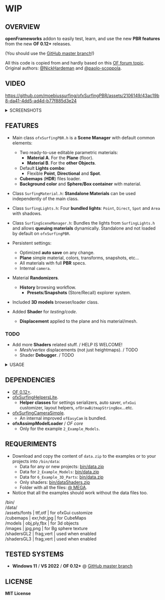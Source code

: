 # WIP 

## OVERVIEW

**openFrameworks** addon to easily test, learn, and use the new **PBR features** from the new **OF 0.12+** releases.  

(You should use the [GitHub master branch](https://github.com/openframeworks/openFrameworks)!)  

All this code is copied from and hardly based on this [OF forum topic](https://forum.openframeworks.cc/t/ofshadow-and-ofshader-issue-on-of-0-12/42600/19 ).  
Original authors: [@NickHardeman](https://github.com/NickHardeman) and [@paolo-scoppola](https://github.com/paolo-scoppola).  

## VIDEO

https://github.com/moebiussurfing/ofxSurfingPBR/assets/2106149/43ac19b8-da41-4dd5-ad4d-b77f885d3e24

<details>
  <summary>SCREENSHOTS</summary>
  <p>

### 1_Example_Basic
![](1_Example_Basic/Capture.PNG)

### 2_Example_Models
![](2_Example_Models/Capture.PNG)

### 3_Example_Lights
![](3_Example_Lights/Capture.PNG)

### 4_Example_Materials
![](4_Example_Materials/Capture.PNG)

### 5_Example_Shadows
![](5_Example_Shadows/Capture.PNG)
 
### 6_Example-3D_Parts
![](6_Example_3D_Parts/Capture.PNG)
![](6_Example_3D_Parts/CaptureData2.PNG)
![](6_Example_3D_Parts/CaptureData3.PNG)
![](6_Example_3D_Parts/CaptureData4.PNG)

  </p>
</details>

## FEATURES

- Main class `ofxSurfingPBR.h` is a **Scene Manager** with default common elements:
  - Two ready-to-use editable parametric materials:
    - **Material A**. For the **Plane** (floor).
    - **Material B**. For the **other Objects**.
  - Default **Lights combo**: 
    - Flexible **Point**, **Directional** and **Spot**.
  - **Cubemaps** (**HDR**) files loader.
  - **Background color** and **Sphere/Box container** with material.

- Class `SurfingMaterial.h`: **Standalone Materials** can be used independently of the main class.

- Class `SurfingLights.h`: Four **bundled lights**: `Point`, `Direct`, `Spot` and `Area` with shadows. 

- Class `SurfingSceneManager.h`: Bundles the lights from `SurfingLights.h` and allows **queuing materials** dynamically. Standalone and not loaded by default on `ofxSurfingPBR`.

- Persistent settings:
  - Optimized **auto save** on any change.
  - **Plane** simple material, colors, transforms, snapshots, etc...
  - All materials with full **PBR** specs. 
  - Internal `camera`.

- Material **Randomizers**.
  - **History** browsing workflow.
    - **Presets**/**Snapshots** (Store/Recall) explorer system.
- Included **3D models** browser/loader class.

- Added **Shader** for *testing/code*.
  - **Displacement** applied to the plane and his material/mesh.

### TODO
  - Add more **Shaders** related stuff. / HELP IS WELCOME! 
    - _Mesh/vertex_ displacements (not just heightmaps). / TODO 
    - Shader **Debugger**. / TODO 

<details>
  <summary>USAGE</summary>
  <p>

## EXAMPLE

### main.cpp
```.cpp
#include "ofApp.h"
#include "ofMain.h"

int main() {
    ofGLWindowSettings settings;
    settings.setGLVersion(3, 2);

    auto window = ofCreateWindow(settings);

    ofRunApp(window, make_shared<ofApp>());
    ofRunMainLoop();
}
```

### ofApp.h
```.cpp
#pragma once
#include "ofMain.h"

#include "ofxSurfingPBR.h"

class ofApp : public ofBaseApp {
public:
    void setup();
    void draw();

    ofxSurfingPBR pbr;
    void renderScene();
};
```

### ofApp.cpp
```.cpp
void ofApp::setup() {
    pbr.setup();

    // Pass the render scene function
    callback_t f = std::bind(&ofApp::renderScene, this);
    pbr.setFunctionRenderScene(f);
}

void ofApp::draw() {
    pbr.draw();
    pbr.drawGui();
}

void ofApp::renderScene()
{
    // Plane floor
    pbr.drawPlane();

    // Other objects
    pbr.beginMaterial();
    {
        /* DRAW HERE! */
    }
    pbr.endMaterial();
}
```

  </p>
</details>

## DEPENDENCIES

- [OF 0.12+](https://github.com/openframeworks/openFrameworks).
- [ofxSurfingHelpersLite](https://github.com/moebiussurfing/ofxSurfingHelpersLite).
    - **Helper classes** for settings serializers, auto saver, `ofxGui` customizer, layout helpers, `ofDrawBitmapStringBox`...etc.  
- [ofxSurfingCameraSimple](https://github.com/moebiussurfing/ofxSurfingCameraSimple).
    - An internal improved `ofEasyCam` is bundled.
- **ofxAssimpModelLoader** / _OF core_
    - Only for the example `2_Example_Models`. 

## REQUERIMENTS 
- Download and copy the content of `data.zip` to the examples or to your projects into `/bin/data`:  
  * Data for any or new projects: [bin/data.zip](https://mega.nz/file/cHkylJZY#sVdQpSF8IkvdmKdpMIbA4767kvBvfGL7R7GnU9g20ow)  
  * Data for `2_Example_Models`: [bin/data.zip](https://mega.nz/file/lOMzkJIC#tLaM9MTKA6J83nf0DoxKtoET3uevG-Y6z4_eLfIiIPQ)  
  * Data for `6_Example_3D_Parts`: [bin/data.zip](https://mega.nz/file/VPMBEBTJ#Cgi-u72GdJOMel7xCli2-SmU7aU0b0TtOijyuXIDKdc)  
  * Only shaders: [bin/dataShaders.zip](https://mega.nz/file/gLMwXY6S#HjIfsu80ZIpPccaFbJKowE3qeoRZeK8jnfSrhUEeGQE)
  * Folder with all the files: [@ MEGA](https://mega.nz/folder/RXtC1Qqa#2PfwJf-jIWciE1ZWWu4qfw).
- Notice that all the examples should work without the data files too.

/bin/  
/data/  
/assets/fonts | ttf,otf | for ofxGui customize  
/cubemaps | exr,hdr,jpg | for CubeMaps  
/models | obj,ply,fbx | for 3d objects  
/images | jpg,png | for Bg sphere texture  
/shadersGL2 | frag,vert | used when enabled  
/shadersGL3 | frag,vert | used when enabled  

## TESTED SYSTEMS
* **Windows 11** / **VS 2022** / **OF 0.12+** @ [GitHub master branch](https://github.com/openframeworks/openFrameworks)

## LICENSE
**MIT License**
